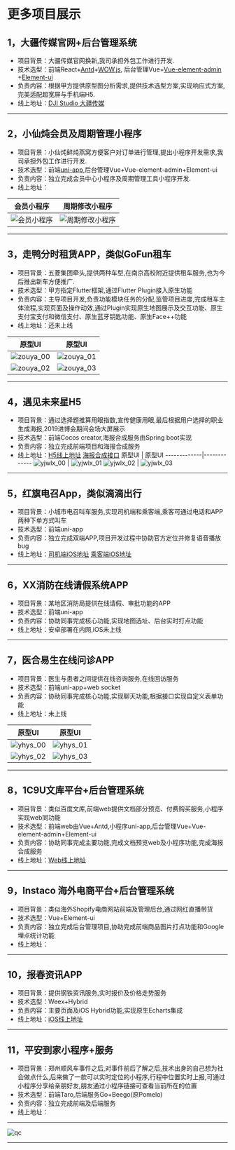 # 更多项目展示

## 1，大疆传媒官网+后台管理系统
* 项目背景：大疆传媒官网换新,我司承担外包工作进行开发.
* 技术选型：前端React+[Antd](https://ant.design/index-cn)+[WOW.js](https://www.delac.io/wow/), 后台管理Vue+[Vue-element-admin](https://panjiachen.github.io/vue-element-admin-site/zh/) +[Element-ui](https://element.eleme.cn/#/zh-CN)
* 负责内容：根据甲方提供原型图分析需求,提供技术选型方案,实现响应式方案,完美适配超宽屏与手机端H5.
* 线上地址：[DJI Studio 大疆传媒](https://studio.dji.com/)
- - - -

## 2，小仙炖会员及周期管理小程序
* 项目背景：小仙炖鲜炖燕窝方便客户对订单进行管理,提出小程序开发需求,我司承担外包工作进行开发.
* 技术选型：前端[uni-app](https://uniapp.dcloud.io/),后台管理Vue+Vue-element-admin+Element-ui
* 负责内容：独立完成会员中心小程序及周期管理工具小程序开发.
* 线上地址： 

会员小程序 | 周期修改小程序
 -------------|-------------
![会员小程序](Source/xxd_vip.jpg) | ![周期修改小程序](Source/xxd_tool.jpg)

- - - -

## 3，走鸭分时租赁APP，类似GoFun租车
* 项目背景：五菱集团牵头,提供两种车型,在南京高校附近提供租车服务,也为今后推出新车方便推广.
* 技术选型：甲方指定Flutter框架,通过Flutter Plugin接入原生功能
* 负责内容：主导项目开发,负责功能模块任务的分配,监管项目进度,完成租车主体流程,实现页面及操作动效,通过Plugin实现原生地图展示及交互功能、原生支付宝支付和微信支付、原生蓝牙钥匙功能、原生Face++功能
* 线上地址：还未上线

原型UI | 原型UI
 -------------|-------------
![zouya_00](Source/zouya_00.png) | ![zouya_01](Source/zouya_01.png)
![zouya_02](Source/zouya_02.png) | ![zouya_03](Source/zouya_03.png)

- - - -
## 4，遇见未来星H5
* 项目背景：通过选择题推算用眼指数,宣传健康用眼,最后根据用户选择的职业生成海报,2019进博会期间会场大屏展示
* 技术选型：前端Cocos creator,海报合成服务由Spring boot实现
* 负责内容：独立完成前端项目和海报合成服务
* 线上地址：[H5线上地址](http://ciie.essilorchina.com/) [海报合成接口](https://yjwlx.jerrysir.com/poster/g?name=Jerry&type=4)
原型UI | 原型UI
 -------------|-------------
![yjwlx_00](Source/yjwlx_00.jpg) | ![yjwlx_01](Source/yjwlx_01.jpg)
![yjwlx_02](Source/yjwlx_02.jpg) | ![yjwlx_03](Source/yjwlx_03.jpg)

- - - -
## 5，红旗电召App，类似滴滴出行
* 项目背景：小城市电召叫车服务,实现司机端和乘客端,乘客可通过电话和APP两种下单方式叫车
* 技术选型：前端uni-app
* 负责内容：独立完成双端APP,项目开发过程中协助官方定位并修复语音播放bug
* 线上地址：[司机端iOS地址](https://apps.apple.com/cn/app/红旗电召/id1487791533) [乘客端iOS地址](https://apps.apple.com/cn/app/红旗电召/id1489038666)

- - - -
## 6，XX消防在线请假系统APP
* 项目背景：某地区消防局提供在线请假、审批功能的APP
* 技术选型：前端uni-app
* 负责内容：协助同事完成核心功能,实现地图选址、后台实时打点功能
* 线上地址：安卓部署在内网,iOS未上线

- - - -
## 7，医合易生在线问诊APP
* 项目背景：医生与患者之间提供在线咨询服务,在线回访服务
* 技术选型：前端uni-app+web socket
* 负责内容：协助同事完成核心功能,实现聊天功能,根据接口实现自定义表单功能
* 线上地址：未上线

原型UI | 原型UI
 -------------|-------------
![yhys_00](Source/yhys_00.png) | ![yhys_01](Source/yhys_01.png)
![yhys_02](Source/yhys_02.png) | ![yhys_03](Source/yhys_03.png)

- - - -
## 8，1C9U文库平台+后台管理系统
* 项目背景：类似百度文库,前端web提供文档部分预览、付费购买服务,小程序实现web同功能
* 技术选型：前端web由Vue+Antd,小程序uni-app,后台管理Vue+Vue-element-admin+Element-ui
* 负责内容：协助同事完成主要功能,完成文档预览web及小程序功能,完成海报合成服务
* 线上地址：[Web线上地址](https://www.1c9u.com/)
- - - -
## 9，Instaco 海外电商平台+后台管理系统
* 项目背景：类似海外Shopify电商网站前端及管理后台,通过网红直播带货
* 技术选型：Vue+Element-ui
* 负责内容：独立完成后台管理项目,协助完成前端商品图片打点功能和Google埋点统计功能
* 线上地址：
- - - -
## 10，报春资讯APP
* 项目背景：提供钢铁资讯服务,实时报价及价格走势服务
* 技术选型：Weex+Hybrid
* 负责内容：主要页面及iOS Hybrid功能,实现原生Echarts集成
* 线上地址：[iOS线上地址](https://apps.apple.com/cn/app/报春资讯/id1067210911)
- - - -
## 11，平安到家小程序+服务
* 项目背景：郑州顺风车事件之后,对事件前后了解之后,技术出身的自己想为社会做点什么,后来做了一款可以实时定位的小程序,行程中位置实时上报,可通过小程序分享给亲朋好友,朋友通过小程序链接可查看当前所在的位置
* 技术选型：前端Taro,后端服务Go+Beego(原Pomelo)
* 负责内容：独立完成前端及后端服务
* 线上地址：
 -------------
![qc](Source/an_qc.jpg)
- - - -